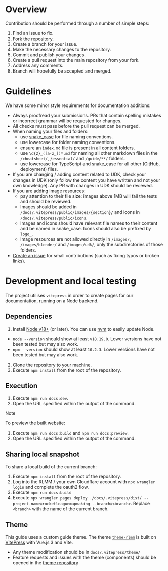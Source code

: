 # Overview

Contribution should be performed through a number of simple steps:

1. Find an issue to fix.
2. Fork the repository.
3. Create a branch for your issue.
4. Make the necessary changes to the repository.
5. Commit and publish your changes.
6. Create a pull request into the main repository from your fork.
7. Address any comments.
8. Branch will hopefully be accepted and merged.

# Guidelines

We have some minor style requirements for documentation additions:

- Always proofread your submissions. PRs that contain spelling mistakes or incorrect grammar will be requested for changes.
- All checks must pass before the pull request can be merged.
- When naming your files and folders:
  - use [snake_case](https://en.wikipedia.org/wiki/Snake_case) for file naming conventions.
  - use lowercase for folder naming conventions.
  - ensure an `index.md` file is present in all content folders.
  - use `\d{2}_([a-z_])*.md` for naming all other markdown files in the `/cheatsheet/`, `/essential/` and `/guide/**/` folders.
  - use lowercase for TypeScript and snake_case for all other (GitHub, deployment) files.
- If you are changing / adding content related to UDK, check your changes in UDK (only follow the content you have written and not your own knowledge). Any PR with changes in UDK should be reviewed.
- If you are adding image resources:
  - pay attention to their file size: images above 1MB will fail the tests and should be reviewed.
  - Images should be added in `/docs/.vitepress/public/images/{section}/` and icons in `/docs/.vitepress/public/icons`.
  - Images and icons should have relevant file names to their content and be named in snake_case. Icons should also be prefixed by `logo_`.
  - Image resources are not allowed directly in `/images/`, `/images/blender/` and `/images/udk/`, only the subdirectories of those folders.
- [Create an issue](https://github.com/rocketleaguemapmaking/RL-docs/issues/new/choose) for small contributions (such as fixing typos or broken links).

# Development and local testing

The project utilises `vitepress` in order to create pages for our documentation, running on a Node backend.

## Dependencies

1. Install [Node v18+](https://docs.npmjs.com/downloading-and-installing-node-js-and-npm) (or later). You can use [nvm](https://github.com/nvm-sh/nvm) to easily update Node.

- `node --version` should show at least `v18.19.0`. Lower versions have not been tested but may also work.
- `npm --version` should show at least `10.2.3`. Lower versions have not been tested but may also work.

2. Clone the repository to your machine.
3. Execute `npm install` from the root of the repository.

## Execution

1. Execute `npm run docs:dev`.
2. Open the URL specified within the output of the command.

> [!NOTE]
> To preview the built website:
>
> 1. Execute `npm run docs:build` and `npm run docs:preview`.
> 2. Open the URL specified within the output of the command.

## Sharing local snapshot

To share a local build of the current branch:

1. Execute `npm install` from the root of the repository.
2. Log into the RLMM / your own Cloudflare account with `npx wrangler login` and complete the oauth2 flow.
3. Execute `npm run docs:build`
4. Execute `npx wrangler pages deploy ./docs/.vitepress/dist/ --project-name=rocketleaguemapmaking --branch=<branch>`.
Replace `<branch>` with the name of the current branch.

## Theme

This guide uses a custom guide theme. The theme [`theme-rlmm`](https://theme-rlmm.pages.dev) is built on [VitePress](https://vitepress.dev) with Vue.js 3 and Vite.

- Any theme modification should be in `docs/.vitepress/theme/`
- Feature requests and issues with the theme (components) should be opened in the [theme repository](https://github.com/rocketleaguemapmaking/theme-rlmm)
